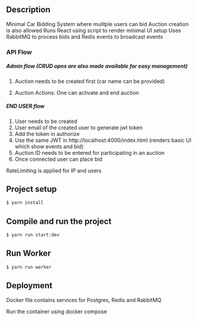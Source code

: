 
## Description

Minimal Car Bidding System where mulitple users can bid
Auction creation is also allowed
Runs React using script to render minimal UI setup
Uses RabbitMQ to process bids and Redis events to broadcast events

### API Flow

##### Admin flow (CRUD opns are also made available for easy management)

1. Auction needs to be created first (car name can be provided)

2.  Auction Actions:
    One can activate and end auction



##### END USER flow
1. User needs to be created
2. User email of the created user to generate jwt token
3. Add the token in authorize
4. Use the same JWT in http://localhost:4000/index.html (renders basic UI which show events and bid)
5. Auction ID needs to be entered for participating in an auction
6. Once connected user can place bid


RateLimiting is applied for IP and users

## Project setup

```bash
$ yarn install
```

## Compile and run the project

```bash
$ yarn run start:dev
```

## Run Worker

```bash
$ yarn run worker
```
## Deployment
 Docker file contains services for Postgres, Redis and RabbitMQ

 Run the container using docker compose
